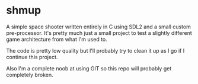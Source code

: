 # shmup
A simple space shooter written entirely in C using SDL2 and a small custom pre-processor. It's pretty much just a small project to test a slightly different game architecture from what I'm used to.

The code is pretty low quality but I'll probably try to clean it up as I go if I continue this project. 

Also I'm a complete noob at using GIT so this repo will probably get completely broken.
